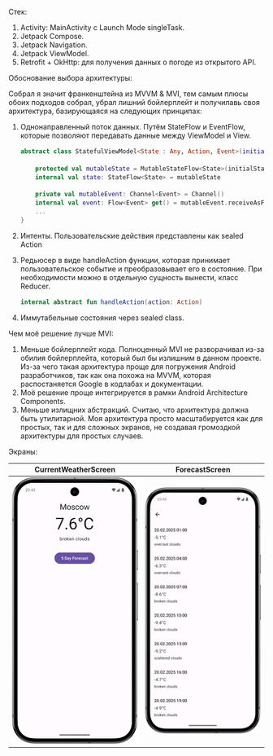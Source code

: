 Стек:

1. Activity: MainActivity с Launch Mode singleTask.
2. Jetpack Compose.
3. Jetpack Navigation.
4. Jetpack ViewModel.
5. Retrofit + OkHttp: для получения данных о погоде из открытого API.

Обоснование выбора архитектуры:

Собрал я значит франкенштейна из MVVM & MVI, тем самым плюсы обоих подходов собрал, убрал лишний
бойлерплейт и получилавь своя архитектура, базирующаяся на следующих принципах:

1. Однонаправленный поток данных. Путём StateFlow и EventFlow, которые позволяют
   передавать данные между ViewModel и View.

   ```kotlin
   abstract class StatefulViewModel<State : Any, Action, Event>(initialState: State) : ViewModel() {
   
       protected val mutableState = MutableStateFlow<State>(initialState)
       internal val state: StateFlow<State> = mutableState
   
       private val mutableEvent: Channel<Event> = Channel()
       internal val event: Flow<Event> get() = mutableEvent.receiveAsFlow()
       ...
   }
   ```

2. Интенты. Пользовательские действия представлены как sealed Action
3. Редьюсер в виде handleAction функции, которая принимает пользовательское событие и
   преобразовывает его в состояние. При необходимости можно в отдельную сущность вынести, класс
   Reducer.

   ```kotlin
   internal abstract fun handleAction(action: Action)
   ```

4. Иммутабельные состояния через sealed class.

Чем моё решение лучше MVI:

1. Меньше бойлерплейт кода. Полноценный MVI не разворачивал из-за обилия бойлерплейта, который был
   бы излишним в данном проекте. Из-за чего такая архитектура проще для погружения Android
   разработчиков, так как она похожа на MVVM, которая распостаняется Google в кодлабах и
   документации.
2. Моё решение проще интегрируется в рамки Android Architecture Components.
3. Меньше излищних абстракций. Считаю, что архитектура должна быть утилитарной. Моя архитектура
   просто масштабируется как для простых, так и для сложных экранов, не создавая громоздкой
   архитектуры для простых случаев.

Экраны:

|                     CurrentWeatherScreen                      |                       ForecastScreen                        |
|:-------------------------------------------------------------:|:-----------------------------------------------------------:|
| <img src="gitResources/currentWeatherScreen.png" width="300"> | <img src="gitResources/dailyWeatherScreen.png" width="300"> |